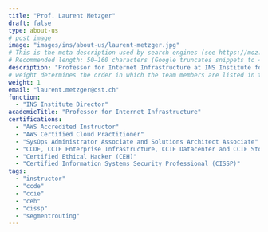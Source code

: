 ```yaml
---
title: "Prof. Laurent Metzger"
draft: false
type: about-us
# post image
image: "images/ins/about-us/laurent-metzger.jpg"
# This is the meta description used by search engines (see https://moz.com/learn/seo/meta-description)
# Recommended length: 50–160 characters (Google truncates snippets to ~155–160 characters)
description: "Professor for Internet Infrastructure at INS Institute for Networked Solutions in eastern Switzerland."
# weight determines the order in which the team members are listed in the about us page
weight: 1
email: "laurent.metzger@ost.ch"
function: 
  - "INS Institute Director"
academicTitle: "Professor for Internet Infrastructure"
certifications:
  - "AWS Accredited Instructor"
  - "AWS Certified Cloud Practitioner"
  - "SysOps Administrator Associate and Solutions Architect Associate"
  - "CCDE, CCIE Enterprise Infrastructure, CCIE Datacenter and CCIE Storage Networking"
  - "Certified Ethical Hacker (CEH)"
  - "Certified Information Systems Security Professional (CISSP)"
tags: 
  - "instructor"
  - "ccde"
  - "ccie"
  - "ceh"
  - "cissp"
  - "segmentrouting"
---
```



<!-- - "Director of AWS Academy"  
- "Lecturer for 'Computer Networks 1 & 2', 'Software Defined Networks' and 'Cloud Infrastructure'"
- "Internet Infrastructure of the Future"
- "Network Security" -->